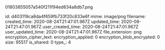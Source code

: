 01803855057a540f211f94ed634a8db7.png

id: d403119ca8da4f659fb733f20c833e6f
mime: image/png
filename: 
created_time: 2020-08-24T21:47:01.967Z
updated_time: 2020-08-24T21:47:01.967Z
user_created_time: 2020-08-24T21:47:01.967Z
user_updated_time: 2020-08-24T21:47:01.967Z
file_extension: png
encryption_cipher_text: 
encryption_applied: 0
encryption_blob_encrypted: 0
size: 95517
is_shared: 0
type_: 4